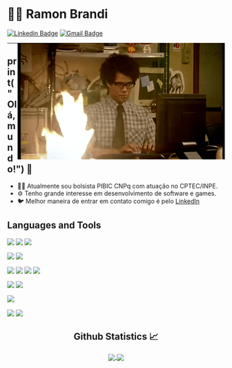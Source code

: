 
# :man_technologist: Ramon Brandi



[![Linkedin Badge](https://img.shields.io/badge/-LinkedIn-blue?style=flat-square&logo=Linkedin&logoColor=white&link=https://www.linkedin.com/in/ramonbrandi/)](https://www.linkedin.com/in/ramonbrandi/)
[![Gmail Badge](https://img.shields.io/badge/-Gmail-c14438?style=flat-square&logo=Gmail&logoColor=white&link=mailto:ramonbrand@gmail.com)](mailto:ramonbrand@gmail.com)

<!--[![Medium Badge](https://img.shields.io/badge/-Medium-black?style=flat-square&logo=Medium&logoColor=white&link=https://medium.com/ramones-py)](https://medium.com/ramones-py) -->

<img align="right" alt="GIF" src="./packs/giphy.gif" />

---


## print("Olá, mundo!") 👋

- 👨‍💻 Atualmente sou bolsista PIBIC CNPq com atuação no CPTEC/INPE.
- ⚙️ Tenho grande interesse em desenvolvimento de software e games.
- 🐦 Melhor maneira de entrar em contato comigo é pelo [LinkedIn](https://www.linkedin.com/in/ramonbrandi/)



<p/>

## Languages and Tools

![](https://img.shields.io/badge/-Python-yellow?=flat-square&logo=Python&logoColor=white)
![](https://img.shields.io/badge/-Django-Green?=flat-square&logo=Django&logoColor=white)
![](https://img.shields.io/badge/-Flask-gray?style=flat-square&logo=Flask&logoColor=white)

![](https://img.shields.io/badge/-Csharp-green?style=flat-square&logo=C%20sharp&logoColor=white)
![](https://img.shields.io/badge/-C++-blue?style=flat-square&logo=c%2B%2B&&logoColor=white)


![](https://img.shields.io/badge/-Javascript-black?style=flat-square&logo=Javascript&logoColor=yellow)
![](https://img.shields.io/badge/-HTML-grey?style=flat-square&logo=HTML5&logoColor=red)
![](https://img.shields.io/badge/-CSS-blue?style=flat-square&logo=CSS3&logoColor=white)
![](https://img.shields.io/badge/-Bootstrap-purple?style=flat-square&logo=Bootstrap&Color=black)


![](https://img.shields.io/badge/-SQL-blue?style=flat-square&logo=MySQL&logoColor=white)
![](https://img.shields.io/badge/-MongoDB-black?style=flat-square&logo=MongoDb&logoColor=green)


![](https://img.shields.io/badge/-Linux-blue?style=flat-square&logo=Linux&logoColor=white)

![](https://img.shields.io/badge/-Unity%20Engine-gray?style=flat-square&logo=Unity&logoColor=white)
![](https://img.shields.io/badge/-Unreal%20Engine-gray?style=flat-square&logo=Unreal%20Engine&logoColor=white)




  <h2 align="center"> Github Statistics 📈 </h2>
  
  <div align="center"> 
     <a href="">
      <img align="center" src="https://github-readme-stats-sigma-five.vercel.app/api?username=RamonBrandi&show_icons=true&include_all_commits=true&count_private=true&theme=react&line_height=40" />
    </a>
    <a href="">
      <img align="center" src="https://github-readme-stats.vercel.app/api/top-langs/?username=RamonBrandi&theme=react&line_height=40&hide=css"/>
    </a>
</div


